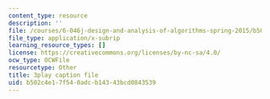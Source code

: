 ```yaml
---
content_type: resource
description: ''
file: /courses/6-046j-design-and-analysis-of-algorithms-spring-2015/b502c4e17f540adcb14343bcd0843539_QPk8MUtq5yA.srt
file_type: application/x-subrip
learning_resource_types: []
license: https://creativecommons.org/licenses/by-nc-sa/4.0/
ocw_type: OCWFile
resourcetype: Other
title: 3play caption file
uid: b502c4e1-7f54-0adc-b143-43bcd0843539
---
```

